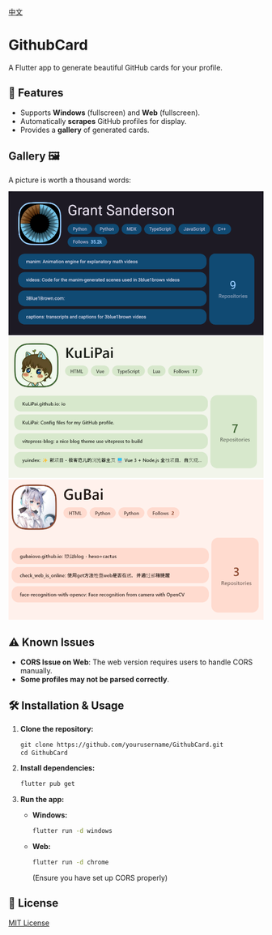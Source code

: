 
[中文](README_zh.md)

# GithubCard

A Flutter app to generate beautiful GitHub cards for your profile.

## 🌟 Features

* Supports **Windows** (fullscreen) and **Web** (fullscreen).
* Automatically **scrapes** GitHub profiles for display.
* Provides a **gallery** of generated cards.

## Gallery 🖼️

A picture is worth a thousand words:

​![7a16f473c383cbcd1795d735b9979c82](assets/7a16f473c383cbcd1795d735b9979c82-20250228131755-2rd8xo3.png)​![屏幕截图 2025-02-28 130451](assets/11-20250228133121-q86fld2.png)​![3bc51480d52c41fa44a747c529a24f01](assets/3bc51480d52c41fa44a747c529a24f01-20250228131800-4kc7gen.png)​

## ⚠️ Known Issues

* **CORS Issue on Web**: The web version requires users to handle CORS manually.
* **Some profiles may not be parsed correctly**.

## 

## 🛠️ Installation & Usage

1. **Clone the repository:**   

    ```shell
    git clone https://github.com/yourusername/GithubCard.git
    cd GithubCard
    ```

2. **Install dependencies:**

    ```sh
    flutter pub get
    ```
3. **Run the app:**

    * **Windows:**

      ```sh
      flutter run -d windows
      ```
    * **Web:**

      ```sh
      flutter run -d chrome
      ```

      (Ensure you have set up CORS properly)

## 📜 License

[MIT License](https://chatgpt.com/c/LICENSE)

```json

```
